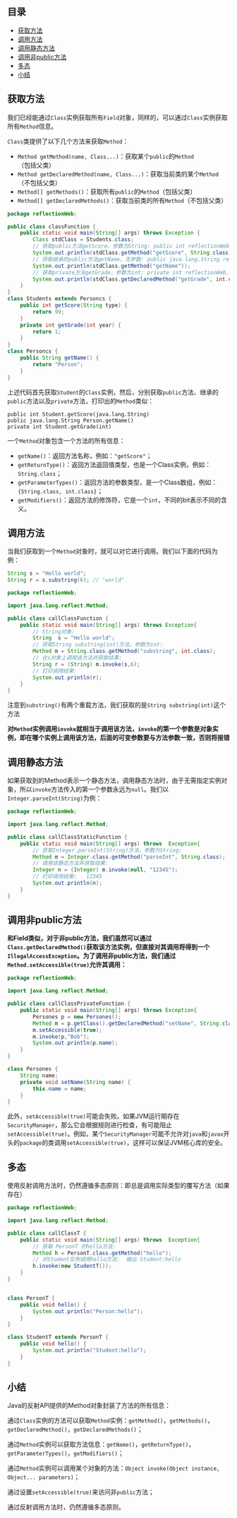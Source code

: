 

## 目录

- [获取方法](#获取方法)
- [调用方法](#调用方法)
- [调用静态方法](#调用静态方法)
- [调用非public方法](#调用非public方法)
- [多态](#多态)
- [小结](#小结)







## 获取方法

我们已经能通过`Class`实例获取所有`Field`对象，同样的，可以通过`Class`实例获取所有`Method`信息。

`Class`类提供了以下几个方法来获取`Method`：

- `Method getMethod(name, Class...)`：获取某个`public`的`Method`（包括父类）
- `Method getDeclaredMethod(name, Class...)`：获取当前类的某个`Method`（不包括父类）
- `Method[] getMethods()`：获取所有`public`的`Method`（包括父类）
- `Method[] getDeclaredMethods()`：获取当前类的所有`Method`（不包括父类）

```java
package reflectionWeb;

public class classFunction {
    public static void main(String[] args) throws Exception {
        Class stdClass = Students.class;
        // 获取public方法getScore，参数为String: public int reflectionWeb.Students.getScore(java.lang.String)
        System.out.println(stdClass.getMethod("getScore", String.class));
        // 获取继承的public方法getName，无参数: public java.lang.String reflectionWeb.Personcs.getName()
        System.out.println(stdClass.getMethod("getName"));
        // 获取private方法getGrade，参数为int: private int reflectionWeb.Students.getGrade(int)
        System.out.println(stdClass.getDeclaredMethod("getGrade", int.class));
    }
}
class Students extends Personcs {
    public int getScore(String type) {
        return 99;
    }
    private int getGrade(int year) {
        return 1;
    }
}
class Personcs {
    public String getName() {
        return "Person";
    }
}
```



上述代码首先获取`Student`的`Class`实例，然后，分别获取`public`方法、继承的`public`方法以及`private`方法，打印出的`Method`类似：

```ascii
public int Student.getScore(java.lang.String)
public java.lang.String Person.getName()
private int Student.getGrade(int)
```

一个`Method`对象包含一个方法的所有信息：

- `getName()`：返回方法名称，例如：`"getScore"`；
- `getReturnType()`：返回方法返回值类型，也是一个Class实例，例如：`String.class`；
- `getParameterTypes()`：返回方法的参数类型，是一个Class数组，例如：`{String.class, int.class}`；
- `getModifiers()`：返回方法的修饰符，它是一个`int`，不同的bit表示不同的含义。





## 调用方法

当我们获取到一个`Method`对象时，就可以对它进行调用。我们以下面的代码为例：

```java
String s = "Hello world";
String r = s.substring(6); // "world"
```

```java
package reflectionWeb;

import java.lang.reflect.Method;

public class callClassFunction {
    public static void main(String[] args) throws Exception{
        // String对象:
        String  s = "Hello world";
        // 获取String substring(int)方法，参数为int:
        Method m = String.class.getMethod("substring", int.class);
        // 在s对象上调用该方法并获取结果:
        String r = (String) m.invoke(s,6);
        // 打印调用结果:
        System.out.println(r);
    }
}
```

注意到`substring()`有两个重载方法，我们获取的是`String substring(int)`这个方法

**对`Method`实例调用`invoke`就相当于调用该方法，`invoke`的第一个参数是对象实例，即在哪个实例上调用该方法，后面的可变参数要与方法参数一致，否则将报错**





## 调用静态方法

如果获取到的Method表示一个静态方法，调用静态方法时，由于无需指定实例对象，所以`invoke`方法传入的第一个参数永远为`null`。我们以`Integer.parseInt(String)`为例：

```java
package reflectionWeb;

import java.lang.reflect.Method;

public class callClassStaticFunction {
    public static void main(String[] args) throws  Exception{
        // 获取Integer.parseInt(String)方法，参数为String:
        Method m = Integer.class.getMethod("parseInt", String.class);
        // 调用该静态方法并获取结果:
        Integer n = (Integer) m.invoke(null, "12345");
        // 打印调用结果:   12345
        System.out.println(n);
    }
}
```





## 调用非public方法

**和Field类似，对于非public方法，我们虽然可以通过`Class.getDeclaredMethod()`获取该方法实例，但直接对其调用将得到一个`IllegalAccessException`。为了调用非public方法，我们通过`Method.setAccessible(true)`允许其调用：**

```java
package reflectionWeb;

import java.lang.reflect.Method;

public class callClassPrivateFunction {
    public static void main(String[] args) throws Exception{
        Persones p = new Persones();
        Method m = p.getClass().getDeclaredMethod("setName", String.class);
        m.setAccessible(true);
        m.invoke(p,"Bob");
        System.out.println(p.name);
    }
}

class Persones {
    String name;
    private void setName(String name) {
        this.name = name;
    }
}
```

此外，`setAccessible(true)`可能会失败。如果JVM运行期存在`SecurityManager`，那么它会根据规则进行检查，有可能阻止`setAccessible(true)`。例如，某个`SecurityManager`可能不允许对`java`和`javax`开头的`package`的类调用`setAccessible(true)`，这样可以保证JVM核心库的安全。





## 多态

使用反射调用方法时，仍然遵循多态原则：即总是调用实际类型的覆写方法（如果存在）

```java
package reflectionWeb;

import java.lang.reflect.Method;

public class callClassT {
    public static void main(String[] args) throws  Exception{
        // 获取 PersonT 的hello方法:
        Method h = PersonT.class.getMethod("hello");
        // 对Student实例调用hello方法:  输出 Student:hello
        h.invoke(new StudentT());
    }
}


class PersonT {
    public void hello() {
        System.out.println("Person:hello");
    }
}

class StudentT extends PersonT {
    public void hello() {
        System.out.println("Student:hello");
    }
}

```





## 小结

Java的反射API提供的Method对象封装了方法的所有信息：

通过`Class`实例的方法可以获取`Method`实例：`getMethod()`，`getMethods()`，`getDeclaredMethod()`，`getDeclaredMethods()`；

通过`Method`实例可以获取方法信息：`getName()`，`getReturnType()`，`getParameterTypes()`，`getModifiers()`；

通过`Method`实例可以调用某个对象的方法：`Object invoke(Object instance, Object... parameters)`；

通过设置`setAccessible(true)`来访问非`public`方法；

通过反射调用方法时，仍然遵循多态原则。



